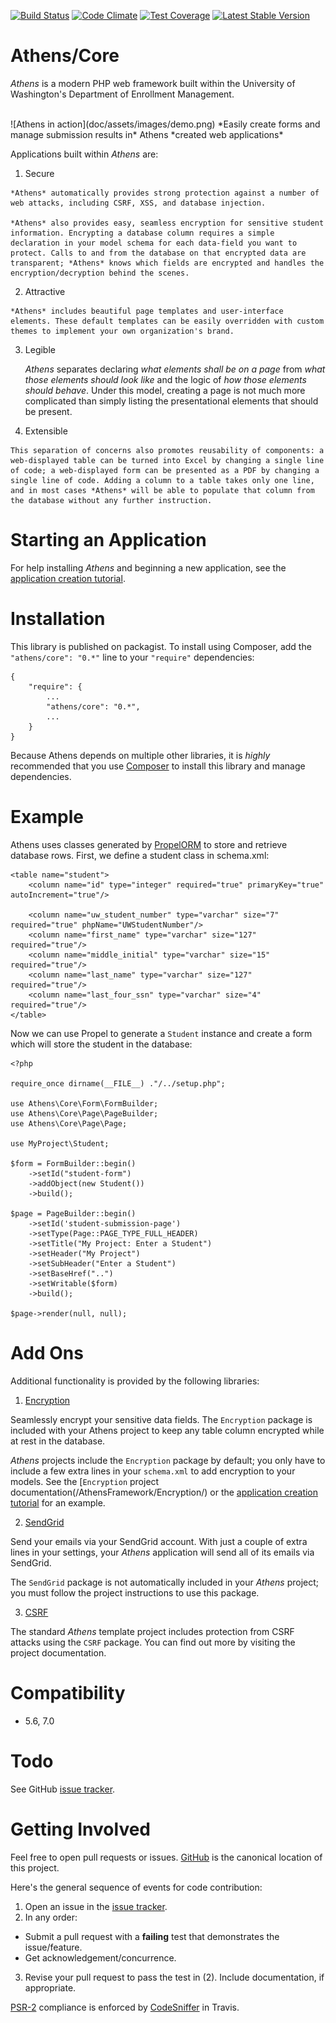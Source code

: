 [![Build Status](https://travis-ci.org/AthensFramework/Core.svg?branch=master)](https://travis-ci.org/AthensFramework/Core)
[![Code Climate](https://codeclimate.com/github/AthensFramework/core/badges/gpa.svg)](https://codeclimate.com/github/AthensFramework/core)
[![Test Coverage](https://codeclimate.com/github/AthensFramework/core/badges/coverage.svg)](https://codeclimate.com/github/AthensFramework/core/coverage)
[![Latest Stable Version](https://poser.pugx.org/athens/core/v/stable)](https://packagist.org/packages/athens/core)

Athens/Core
=============

*Athens* is a modern PHP web framework built within the University of Washington's Department of Enrollment Management.  
    
<br>
![Athens in action](doc/assets/images/demo.png)  
*Easily create forms and manage submission results in* Athens *created web applications*

Applications built within *Athens* are:

  1. Secure

    *Athens* automatically provides strong protection against a number of web attacks, including CSRF, XSS, and database injection.  
    
    *Athens* also provides easy, seamless encryption for sensitive student information. Encrypting a database column requires a simple declaration in your model schema for each data-field you want to protect. Calls to and from the database on that encrypted data are transparent; *Athens* knows which fields are encrypted and handles the encryption/decryption behind the scenes.
    
  2. Attractive  

    *Athens* includes beautiful page templates and user-interface elements. These default templates can be easily overridden with custom themes to implement your own organization's brand.

  3. Legible  
  
     *Athens* separates declaring *what elements shall be on a page* from *what those elements should look like* and the logic of *how those elements should behave*. Under this model, creating a page is not much more complicated than simply listing the presentational elements that should be present.  
  
  4. Extensible  
  
    This separation of concerns also promotes reusability of components: a web-displayed table can be turned into Excel by changing a single line of code; a web-displayed form can be presented as a PDF by changing a single line of code. Adding a column to a table takes only one line, and in most cases *Athens* will be able to populate that column from the database without any further instruction.
  

Starting an Application
=======================

For help installing *Athens* and beginning a new application, see the [application creation tutorial](doc/application-creation.md).


Installation
===============

This library is published on packagist. To install using Composer, add the `"athens/core": "0.*"` line to your `"require"` dependencies:

```
{
    "require": {
        ...
        "athens/core": "0.*",
        ...
    }
}
```

Because Athens depends on multiple other libraries, it is *highly* recommended that you use [Composer](https://getcomposer.org/) to install this library and manage dependencies.

Example
=======

Athens uses classes generated by [PropelORM](http://propelorm.org/) to store and retrieve database rows. First, we define a student class in schema.xml:
```
<table name="student">
    <column name="id" type="integer" required="true" primaryKey="true" autoIncrement="true"/>

    <column name="uw_student_number" type="varchar" size="7" required="true" phpName="UWStudentNumber"/>
    <column name="first_name" type="varchar" size="127" required="true"/>
    <column name="middle_initial" type="varchar" size="15" required="true"/>
    <column name="last_name" type="varchar" size="127" required="true"/>
    <column name="last_four_ssn" type="varchar" size="4" required="true"/>
</table>
```

Now we can use Propel to generate a `Student` instance and create a form which will store the student in the database:
```
<?php

require_once dirname(__FILE__) ."/../setup.php";

use Athens\Core\Form\FormBuilder;
use Athens\Core\Page\PageBuilder;
use Athens\Core\Page\Page;

use MyProject\Student;

$form = FormBuilder::begin()
    ->setId("student-form")
    ->addObject(new Student())
    ->build();

$page = PageBuilder::begin()
    ->setId('student-submission-page')
    ->setType(Page::PAGE_TYPE_FULL_HEADER)
    ->setTitle("My Project: Enter a Student")
    ->setHeader("My Project")
    ->setSubHeader("Enter a Student")
    ->setBaseHref("..")
    ->setWritable($form)
    ->build();

$page->render(null, null);
```

Add Ons
=======

Additional functionality is provided by the following libraries:

1. [Encryption](https://github.com/AthensFramework/Encryption/)
  
  Seamlessly encrypt your sensitive data fields. The `Encryption` package is included with your Athens project to keep any table column encrypted while at rest in the database.

  *Athens* projects include the `Encryption` package by default; you only have to include a few extra lines in your `schema.xml` to add encryption to your models. See the [`Encryption` project documentation(/AthensFramework/Encryption/) or the [application creation tutorial](doc/application-creation.md) for an example.
  
2. [SendGrid](https://github.com/AthensFramework/SendGrid/)
  
  Send your emails via your SendGrid account. With just a couple of extra lines in your settings, your *Athens* application will send all of its emails via SendGrid.

  The `SendGrid` package is not automatically included in your *Athens* project; you must follow the project instructions to use this package. 

3. [CSRF](https://github.com/AthensFramework/CSRF/)
  
  The standard *Athens* template project includes protection from CSRF attacks using the `CSRF` package. You can find out more by visiting the project documentation.

Compatibility
=============

* 5.6, 7.0

Todo
====

See GitHub [issue tracker](https://github.com/AthensFramework/core/issues/).

Getting Involved
================

Feel free to open pull requests or issues. [GitHub](https://github.com/AthensFramework/core/) is the canonical location of this project.

Here's the general sequence of events for code contribution:

1. Open an issue in the [issue tracker](https://github.com/AthensFramework/core/issues/).
2. In any order:
  * Submit a pull request with a **failing** test that demonstrates the issue/feature.
  * Get acknowledgement/concurrence.
3. Revise your pull request to pass the test in (2). Include documentation, if appropriate.

[PSR-2](https://github.com/php-fig/fig-standards/blob/master/accepted/PSR-2-coding-style-guide.md) compliance is enforced by [CodeSniffer](https://github.com/squizlabs/PHP_CodeSniffer) in Travis.
